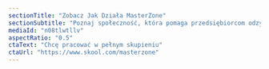 ```yaml
---
sectionTitle: "Zobacz Jak Działa MasterZone"
sectionSubtitle: "Poznaj społeczność, która pomaga przedsiębiorcom odzyskać fokus i produktywność"
mediaId: "n08tlwtllv"
aspectRatio: "0.5"
ctaText: "Chcę pracować w pełnym skupieniu"
ctaUrl: "https://www.skool.com/masterzone"
---
```

